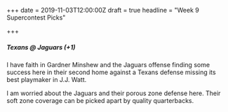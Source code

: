+++
date = 2019-11-03T12:00:00Z
draft = true
headline = "Week 9 Supercontest Picks"

+++
##### Texans @ _Jaguars_ (+1)

I have faith in Gardner Minshew and the Jaguars offense finding some success here in their second home against a Texans defense missing its best playmaker in J.J. Watt. 

I am worried about the Jaguars and their porous zone defense here. Their soft zone coverage can be picked apart by quality quarterbacks. 